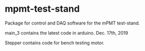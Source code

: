 # mpmt-test-stand

Package for control and DAQ software for the mPMT test-stand.

main_3 contains the latest code in arduino. Dec. 17th, 2019

Stepper contains code for bench testing motor.